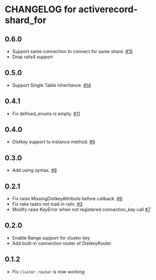 # CHANGELOG for activerecord-shard_for

## 0.6.0

- Support same connection to connect for same shard. [#15](https://github.com/yuemori/activerecord-shard_for/pull/15)
- Drop rails4 support

## 0.5.0

- Support Single Table Inheritance. [#14](https://github.com/yuemori/activerecord-shard_for/pull/14)

## 0.4.1

- Fix defined_enums is empty. [#11](https://github.com/yuemori/activerecord-shard_for/pull/11)

## 0.4.0

- Distkey support to instance method. [#9](https://github.com/yuemori/activerecord-shard_for/pull/9)

## 0.3.0

- Add using syntax. [#8](https://github.com/yuemori/activerecord-shard_for/pull/8)

## 0.2.1

- Fix raise MissingDistkeyAttribute before callback. [#6](https://github.com/yuemori/activerecord-shard_for/pull/6)
- Fix rake tasks not load in rails. [#3](https://github.com/yuemori/activerecord-shard_for/pull/3)
- Modify raise KeyError when not registered connection_key call  [#7](https://github.com/yuemori/activerecord-shard_for/pull/7)

## 0.2.0

- Enable Range support for cluster key
- Add built-in connection router of DistkeyRouter

## 0.1.2

- Fix `cluster_router` is now working
